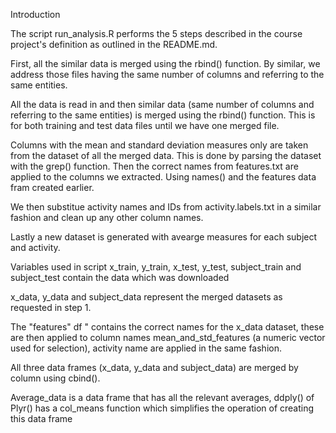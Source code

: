 Introduction

The script run_analysis.R performs the 5 steps described in the course project's definition as outlined in the README.md.

First, all the similar data is merged using the rbind() function. By similar, we address those files having the same number of columns and referring to the same entities.

All the data is read in and then similar data (same number of columns and referring to the same entities) is merged using the rbind() function.  This is for both training and test data files until we have one merged file.

Columns with the mean and standard deviation measures only are taken from the dataset of all the merged data. This is done by parsing the dataset with the grep() function.  Then the correct names from features.txt are applied to the columns we extracted. Using names() and the features data fram created earlier.

We then substitue activity names and IDs from activity.labels.txt in  a similar fashion and clean up any other column names.

Lastly a new dataset is generated with avearge measures for each subject and activity.


Variables used in script
x_train, y_train, x_test, y_test, subject_train and subject_test contain the data which was downloaded

x_data, y_data and subject_data represent the merged datasets as requested in step 1.

The "features" df " contains the correct names for the x_data dataset, these are then applied to column names mean_and_std_features (a numeric vector used for selection), activity name are applied in the same fashion.

All three data frames (x_data, y_data and subject_data) are merged by column using cbind().

Average_data is a data frame that has all the relevant averages,  ddply() of Plyr() has a col_means function which simplifies the operation of creating this data frame
